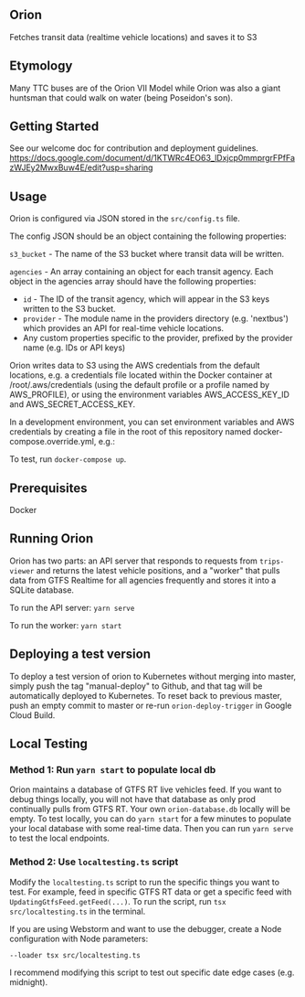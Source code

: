 ## Orion

Fetches transit data (realtime vehicle locations) and saves it to S3

## Etymology

Many TTC buses are of the Orion VII Model while Orion was also a giant huntsman that could walk on water (being Poseidon's son).

## Getting Started

See our welcome doc for contribution and deployment guidelines.
https://docs.google.com/document/d/1KTWRc4EO63_lDxjcp0mmprgrFPfFazWJEy2MwxBuw4E/edit?usp=sharing

## Usage

Orion is configured via JSON stored in the `src/config.ts` file. 

The config JSON should be an object containing the following properties:

`s3_bucket` - The name of the S3 bucket where transit data will be written.

`agencies` - An array containing an object for each transit agency. Each object in the agencies array should have the following properties:
* `id` - The ID of the transit agency, which will appear in the S3 keys written to the S3 bucket.
* `provider` - The module name in the providers directory (e.g. 'nextbus') which provides an API for real-time vehicle locations.
* Any custom properties specific to the provider, prefixed by the provider name (e.g. IDs or API keys)

Orion writes data to S3 using the AWS credentials from the default locations, e.g. a credentials file located within the Docker container at /root/.aws/credentials (using the default profile or a profile named by AWS_PROFILE), or using the environment variables AWS_ACCESS_KEY_ID and AWS_SECRET_ACCESS_KEY.

In a development environment, you can set environment variables and AWS credentials by creating a file in the root of this repository named docker-compose.override.yml, e.g.:

To test, run `docker-compose up`.

## Prerequisites

Docker

## Running Orion

Orion has two parts: an API server that responds to requests from `trips-viewer` and returns the latest vehicle positions, and a "worker" that pulls data from GTFS Realtime for all agencies frequently and stores it into a SQLite database.

To run the API server: `yarn serve`

To run the worker: `yarn start`

## Deploying a test version

To deploy a test version of orion to Kubernetes without merging into master, simply push the tag "manual-deploy" to Github, and 
that tag will be automatically deployed to Kubernetes. To reset back to previous master, push an empty commit to master or 
re-run `orion-deploy-trigger` in Google Cloud Build.


## Local Testing

### Method 1: Run `yarn start` to populate local db

Orion maintains a database of GTFS RT live vehicles feed. If you want to debug things locally, you will not have that database
as only prod continually pulls from GTFS RT. Your own `orion-database.db` locally will be empty. To test locally, you can
do `yarn start` for a few minutes to populate your local database with some real-time data. Then you can run `yarn serve`
to test the local endpoints.

### Method 2: Use `localtesting.ts` script

Modify the `localtesting.ts` script to run the specific things you want to test. For example, feed in specific GTFS RT data 
or get a specific feed with `UpdatingGtfsFeed.getFeed(...)`. To run the script, run `tsx src/localtesting.ts` in the terminal.

If you are using Webstorm and want to use the debugger, create a Node configuration with Node parameters:

`--loader tsx src/localtesting.ts`

I recommend modifying this script to test out specific date edge cases (e.g. midnight). 
